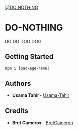 [![DO NOTHING](https://img.shields.io/badge/Package-DO--NOTHING-green?style=for-the-badge&logo=appveyor)](https://github.com/Usama-Tahir/do-nothing)

# DO-NOTHING

DO DO DOO DOO

## Getting Started

```npm i [package-name]```


## Authors

* **Usama Tahir** - [Usama-Tahir](https://github.com/Usama-Tahir)

## Credits
* **Bret Cameron** - [BretCameron](https://github.com/BretCameron)